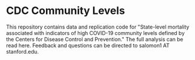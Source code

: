 # CDC Community Levels

This repository contains data and replication code for "State-level mortality associated with indicators of high COVID-19 community levels defined by the Centers for Disease Control and Prevention."  The full analysis can be read here.  Feedback and questions can be directed to salomon1 AT stanford.edu.
